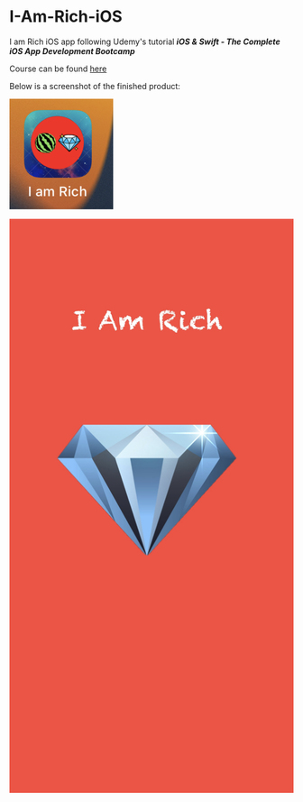 # I-Am-Rich-iOS
I am Rich iOS app following Udemy's tutorial _**iOS & Swift - The Complete iOS App Development Bootcamp**_

Course can be found [here](https://www.udemy.com/course/ios-13-app-development-bootcamp/)


Below is a screenshot of the finished product:

![](Screenshots/screenshot.png)

![](Screenshots/IMG_2739.jpeg)